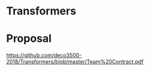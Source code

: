 # Transformers
# Proposal
https://github.com/deco3500-2018/Transformers/blob/master/Team%20Contract.pdf
